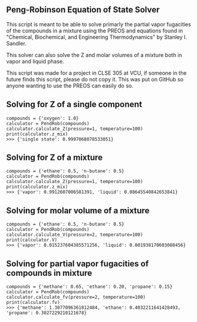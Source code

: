 ## Peng-Robinson Equation of State Solver

This script is meant to be able to solve primarly the partial vapor fugacities of
the compounds in a mixture using the PREOS and equations found in "Chemical, Biochemical,
and Engineering Thermodynamics" by Stanley I. Sandler. 

This solver can also solve the Z and molar volumes of a mixture both in vapor 
and liquid phase. 

This script was made for a project in CLSE 305 at VCU, if someone in the future finds
this script, please do not copy it. This was put on GitHub so anyone wanting to use
the PREOS can easily do so.

## Solving for Z of a single component
    compounds = {'oxygen': 1.0}
    calculator = PendRob(compounds)
    calculator.calculate_Z(pressure=1, temperature=100)
    print(calculator.z_mix)
    >>> {'single state': 0.9997068078533051}
   
## Solving for Z of a mixture
    compounds = {'ethane': 0.5, 'n-butane': 0.5}
    calculator = PendRob(compounds)
    calculator.calculate_Z(pressure=1, temperature=100)
    print(calculator.z_mix)
    >>> {'vapor': 0.9912607006581391, 'liquid': 0.08645540842653841}

## Solving for molar volume of a mixture
    compounds = {'ethane': 0.5, 'n-butane': 0.5}
    calculator = PendRob(compounds)
    calculator.calculate_V(pressure=2, temperature=100)
    print(calculator.V)
    >>> {'vapor': 0.015237604385571256, 'liquid': 0.001938170603008456}
   
## Solving for partial vapor fugacities of compounds in mixture
    compounds = {'methane': 0.65, 'ethane': 0.20, 'propane': 0.15}
    calculator = PendRob(compounds)
    calculator.calculate_fv(pressure=2, temperature=100)
    print(calculator.fv)
    >>> {'methane': 1.3077096361812484, 'ethane': 0.4032211641428493, 'propane': 0.3027229210121678}